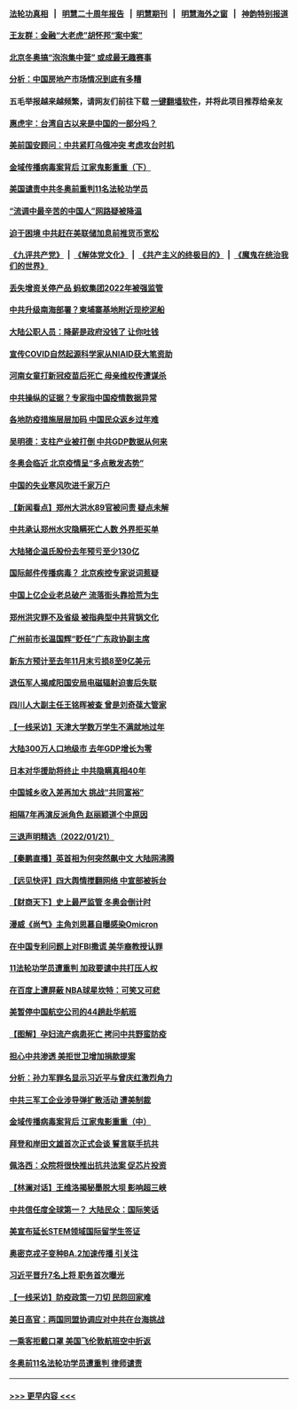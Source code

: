 #### [法轮功真相](https://github.com/gfw-breaker/truth/blob/master/README.md?t=0) &nbsp;&nbsp;|&nbsp;&nbsp; [明慧二十周年报告](https://github.com/gfw-breaker/mh-reports/blob/master/README.md?t=0) &nbsp;&nbsp;|&nbsp;&nbsp;[明慧期刊](https://github.com/gfw-breaker/mh-qikan) &nbsp;&nbsp;|&nbsp;&nbsp; [明慧海外之窗](https://github.com/gfw-breaker/mh-news/blob/master/README.md?t=0) &nbsp;&nbsp;|&nbsp;&nbsp; [神韵特别报道](https://github.com/gfw-breaker/mh-news/blob/master/shenyun.md?t=0)
#### [王友群：金融“大老虎”胡怀邦“案中案”](../pages/nsc413/n13523077.md?t=01230801) 
#### [北京冬奥搞“泡泡集中营” 或成最无趣赛事](../pages/nsc413/n13523107.md?t=01230801) 
#### [分析：中国房地产市场情况到底有多糟](../pages/nsc413/n13523009.md?t=01230801) 
#### 五毛举报越来越频繁，请网友们前往下载 [一键翻墙软件](https://github.com/gfw-breaker/ssr-accounts)，并将此项目推荐给亲友
#### [惠虎宇：台湾自古以来是中国的一部分吗？](../pages/nsc413/n13523034.md?t=01230801) 
#### [美前国安顾问：中共紧盯乌俄冲突 考虑攻台时机](../pages/nsc413/n13522918.md?t=01230801) 
#### [金域传播病毒案背后 江家鬼影重重（下）](../pages/nsc413/n13522940.md?t=01230801) 
#### [美国谴责中共冬奥前重判11名法轮功学员](../pages/nsc413/n13521806.md?t=01230801) 
#### [“流调中最辛苦的中国人”网路疑被降温](../pages/nsc413/n13521610.md?t=01230801) 
#### [迫于困境 中共赶在美联储加息前推货币宽松](../pages/nsc413/n13522897.md?t=01230801) 
#### [《九评共产党》](https://github.com/begood0513/9ping.md/blob/master/README.md) &nbsp;|&nbsp; [《解体党文化》](../../../../jtdwh.md/blob/master/README.md)  &nbsp;|&nbsp; [《共产主义的终极目的》](../../../../gczydzjmd.md/blob/master/README.md) &nbsp;|&nbsp; [《魔鬼在统治我们的世界》](../../../../mgztzwmdsj.md/blob/master/README.md) 
#### [丢失增资关停产品 蚂蚁集团2022年被强监管](../pages/nsc413/n13522866.md?t=01230801) 
#### [中共升级南海部署？柬埔寨基地附近现挖泥船](../pages/nsc413/n13522623.md?t=01230801) 
#### [大陆公职人员：降薪是政府没钱了 让你吐钱](../pages/nsc413/n13522758.md?t=01230801) 
#### [宣传COVID自然起源科学家从NIAID获大笔资助](../pages/nsc413/n13522693.md?t=01230801) 
#### [河南女童打新冠疫苗后死亡 母亲维权传遭谋杀](../pages/nsc413/n13522660.md?t=01230801) 
#### [中共操纵的证据？专家指中国疫情数据异常](../pages/nsc413/n13517171.md?t=01230801) 
#### [各地防疫措施层层加码 中国民众返乡过年难](../pages/nsc413/n13522417.md?t=01230801) 
#### [吴明德：支柱产业被打倒 中共GDP数据从何来](../pages/nsc413/n13522307.md?t=01230801) 
#### [冬奥会临近 北京疫情呈“多点散发态势”](../pages/nsc413/n13522434.md?t=01230801) 
#### [中国的失业寒风吹进千家万户](../pages/nsc413/n13520356.md?t=01230801) 
#### [【新闻看点】郑州大洪水89官被问责 疑点未解](../pages/nsc413/n13521196.md?t=01230801) 
#### [中共承认郑州水灾隐瞒死亡人数 外界拒买单](../pages/nsc413/n13522344.md?t=01230801) 
#### [大陆猪企温氏股份去年预亏至少130亿](../pages/nsc413/n13522024.md?t=01230801) 
#### [国际邮件传播病毒？ 北京疾控专家说词惹疑](../pages/nsc413/n13522036.md?t=01230801) 
#### [中国上亿企业老总破产 流落街头靠拾荒为生](../pages/nsc413/n13522169.md?t=01230801) 
#### [郑州洪灾罪不及省级 被指典型中共背锅文化](../pages/nsc413/n13522060.md?t=01230801) 
#### [广州前市长温国辉“贬任”广东政协副主席](../pages/nsc413/n13522011.md?t=01230801) 
#### [新东方预计至去年11月末亏损8至9亿美元](../pages/nsc413/n13521740.md?t=01230801) 
#### [退伍军人揭咸阳国安局电磁辐射迫害后失联](../pages/nsc413/n13494814.md?t=01230801) 
#### [四川人大副主任王铭晖被查 曾是刘奇葆大管家](../pages/nsc413/n13521970.md?t=01230801) 
#### [【一线采访】天津大学数万学生不满就地过年](../pages/nsc413/n13520257.md?t=01230801) 
#### [大陆300万人口地级市 去年GDP增长为零](../pages/nsc413/n13521584.md?t=01230801) 
#### [日本对华援助将终止 中共隐瞒真相40年](../pages/nsc413/n13521719.md?t=01230801) 
#### [中国城乡收入差再加大 挑战“共同富裕”](../pages/nsc413/n13521673.md?t=01230801) 
#### [相隔7年再演反派角色 赵丽颖道个中原因](../pages/nsc413/n13521362.md?t=01230801) 
#### [三退声明精选（2022/01/21）](../pages/nsc413/n13521609.md?t=01230801) 
#### [【秦鹏直播】英首相为何突然飙中文 大陆网沸腾](../pages/nsc413/n13521442.md?t=01230801) 
#### [【远见快评】四大舆情搅翻网络 中宣部被拆台](../pages/nsc413/n13521396.md?t=01230801) 
#### [【财商天下】史上最严监管 冬奥会倒计时](../pages/nsc413/n13521219.md?t=01230801) 
#### [漫威《尚气》主角刘思慕自曝感染Omicron](../pages/nsc413/n13521242.md?t=01230801) 
#### [在中国专利问题上对FBI撒谎 美华裔教授认罪](../pages/nsc413/n13521287.md?t=01230801) 
#### [11法轮功学员遭重判 加政要谴中共打压人权](../pages/nsc413/n13521294.md?t=01230801) 
#### [在百度上遭屏蔽 NBA球星坎特：可笑又可悲](../pages/nsc413/n13521327.md?t=01230801) 
#### [美暂停中国航空公司的44趟赴华航班](../pages/nsc413/n13521124.md?t=01230801) 
#### [【图解】孕妇流产病患死亡 拷问中共野蛮防疫](../pages/nsc413/n13521245.md?t=01230801) 
#### [担心中共渗透  美拒世卫增加捐款提案](../pages/nsc413/n13521184.md?t=01230801) 
#### [分析：孙力军罪名显示习近平与曾庆红激烈角力](../pages/nsc413/n13521204.md?t=01230801) 
#### [中共三军工企业涉导弹扩散活动 遭美制裁](../pages/nsc413/n13521070.md?t=01230801) 
#### [金域传播病毒案背后 江家鬼影重重（中）](../pages/nsc413/n13521110.md?t=01230801) 
#### [拜登和岸田文雄首次正式会谈 誓言联手抗共](../pages/nsc413/n13520764.md?t=01230801) 
#### [佩洛西：众院将很快推出抗共法案 促芯片投资](../pages/nsc413/n13521078.md?t=01230801) 
#### [【林澜对话】王维洛揭秘墨脱大坝 影响超三峡](../pages/nsc413/n13519236.md?t=01230801) 
#### [中共信任度全球第一？ 大陆民众：国际笑话](../pages/nsc413/n13520330.md?t=01230801) 
#### [美宣布延长STEM领域国际留学生签证](../pages/nsc413/n13520938.md?t=01230801) 
#### [奥密克戎子变种BA.2加速传播 引关注](../pages/nsc413/n13520944.md?t=01230801) 
#### [习近平晋升7名上将 职务首次曝光](../pages/nsc413/n13520740.md?t=01230801) 
#### [【一线采访】防疫政策一刀切 民怨回家难](../pages/nsc413/n13520579.md?t=01230801) 
#### [美日高官：两国同盟协调应对中共在台海挑战](../pages/nsc413/n13520420.md?t=01230801) 
#### [一乘客拒戴口罩 美国飞伦敦航班空中折返](../pages/nsc413/n13520784.md?t=01230801) 
#### [冬奥前11名法轮功学员遭重判 律师谴责](../pages/nsc413/n13520459.md?t=01230801) 

----
#### [ >>> 更早内容 <<< ](../indexes/nsc413-earlier.md)
